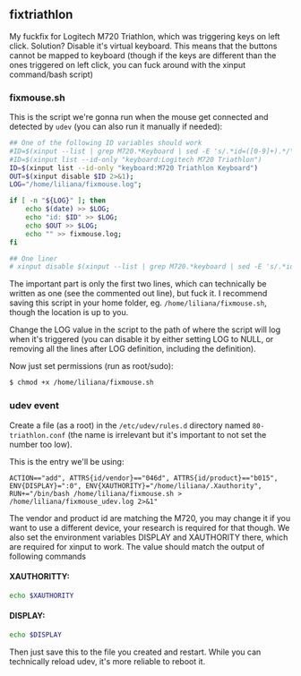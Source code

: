 ## fixtriathlon

My fuckfix for Logitech M720 Triathlon, which was triggering keys on left click. Solution? Disable it's virtual keyboard.
This means that the buttons cannot be mapped to keyboard (though if the keys are different than the ones triggered on left click, you can fuck around with the xinput command/bash script)


### fixmouse.sh

This is the script we're gonna run when the mouse get connected and detected by `udev` (you can also run it manually if needed):

```bash
## One of the following ID variables should work
#ID=$(xinput --list | grep M720.*Keyboard | sed -E 's/.*id=([0-9]+).*/\1/g');
#ID=$(xinput list --id-only "keyboard:Logitech M720 Triathlon")
ID=$(xinput list --id-only "keyboard:M720 Triathlon Keyboard")
OUT=$(xinput disable $ID 2>&1);
LOG="/home/liliana/fixmouse.log";

if [ -n "${LOG}" ]; then
    echo $(date) >> $LOG;
    echo "id: $ID" >> $LOG;
    echo $OUT >> $LOG;
    echo "" >> fixmouse.log;
fi

## One liner
# xinput disable $(xinput --list | grep M720.*keyboard | sed -E 's/.*id=([0-9]+).*/\1/g')
```

The important part is only the first two lines, which can technically be written as one (see the commented out line), but fuck it.
I recommend saving this script in your home folder, eg. `/home/liliana/fixmouse.sh`, though the location is up to you.

Change the LOG value in the script to the path of where the script will log when it's triggered (you can disable it by either setting LOG to NULL, or removing all the lines after LOG definition, including the definition).

Now just set permissions (run as root/sudo):
```bash
$ chmod +x /home/liliana/fixmouse.sh
```

### udev event

Create a file (as a root) in the `/etc/udev/rules.d` directory named `80-triathlon.conf` (the name is irrelevant but it's important to not set the number too low).

This is the entry we'll be using:

```udev
ACTION=="add", ATTRS{id/vendor}=="046d", ATTRS{id/product}=="b015", ENV{DISPLAY}=":0", ENV{XAUTHORITY}="/home/liliana/.Xauthority", RUN+="/bin/bash /home/liliana/fixmouse.sh > /home/liliana/fixmouse_udev.log 2>&1"
```

The vendor and product id are matching the M720, you may change it if you want to use a different device, your research is required for that though.
We also set the environment variables DISPLAY and XAUTHORITY there, which are required for xinput to work. The value should match the output of following commands

#### XAUTHORITTY:

```bash
echo $XAUTHORITY
```

#### DISPLAY:

```bash
echo $DISPLAY
```

Then just save this to the file you created and restart. While you can technically reload udev, it's more reliable to reboot it.
